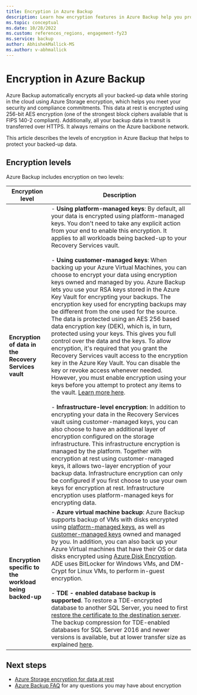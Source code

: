 ```yaml
---
title: Encryption in Azure Backup
description: Learn how encryption features in Azure Backup help you protect your backup data and meet the security needs of your business.
ms.topic: conceptual
ms.date: 10/28/2022
ms.custom: references_regions, engagement-fy23 
ms.service: backup
author: AbhishekMallick-MS
ms.author: v-abhmallick
---
```


# Encryption in Azure Backup

Azure Backup automatically encrypts all your backed-up data while storing in the cloud using Azure Storage encryption, which helps you meet your security and compliance commitments. This data at rest is encrypted using 256-bit AES encryption (one of the strongest block ciphers available that is FIPS 140-2 compliant). Additionally, all your backup data in transit is transferred over HTTPS. It always remains on the Azure backbone network.

This article describes the levels of encryption in Azure Backup that helps to protect your backed-up data.

## Encryption levels

Azure Backup includes encryption on two levels:

| Encryption level | Description |
| --- | --- |
| **Encryption of data in the Recovery Services vault** | - **Using platform-managed keys**: By default, all your data is encrypted using platform-managed keys. You don't need to take any explicit action from your end to enable this encryption. It applies to all workloads being backed-up to your Recovery Services vault. <br><br>  - **Using customer-managed keys**: When backing up your Azure Virtual Machines, you can choose to encrypt your data using encryption keys owned and managed by you. Azure Backup lets you use your RSA keys stored in the Azure Key Vault for encrypting your backups. The encryption key used for encrypting backups may be different from the one used for the source. The data is protected using an AES 256 based data encryption key (DEK), which is, in turn, protected using your keys. This gives you full control over the data and the keys. To allow encryption, it's required that you grant the Recovery Services vault access to the encryption key in the Azure Key Vault. You can disable the key or revoke access whenever needed. However, you must enable encryption using your keys before you attempt to protect any items to the vault. [Learn more here](encryption-at-rest-with-cmk.md). <br><br> - **Infrastructure-level encryption**: In addition to encrypting your data in the Recovery Services vault using customer-managed keys, you can also choose to have an additional layer of encryption configured on the storage infrastructure. This infrastructure encryption is managed by the platform. Together with encryption at rest using customer-managed keys, it allows two-layer encryption of your backup data. Infrastructure encryption can only be configured if you first choose to use your own keys for encryption at rest. Infrastructure encryption uses platform-managed keys for encrypting data.  |
| **Encryption specific to the workload being backed-up** | - **Azure virtual machine backup**: Azure Backup supports backup of VMs with disks encrypted using [platform-managed keys](../virtual-machines/disk-encryption.md#platform-managed-keys), as well as [customer-managed keys](../virtual-machines/disk-encryption.md#customer-managed-keys) owned and managed by you. In addition, you can also back up your Azure Virtual machines that have their OS or data disks encrypted using [Azure Disk Encryption](backup-azure-vms-encryption.md#encryption-support-using-ade). ADE uses BitLocker for Windows VMs, and DM-Crypt for Linux VMs, to perform in-guest encryption.  <br><br>  - **TDE - enabled database backup is supported**. To restore a TDE-encrypted database to another SQL Server, you need to first [restore the certificate to the destination server](/sql/relational-databases/security/encryption/move-a-tde-protected-database-to-another-sql-server). The backup compression for TDE-enabled databases for SQL Server 2016 and newer versions is available, but at lower transfer size as explained [here](https://techcommunity.microsoft.com/t5/sql-server/backup-compression-for-tde-enabled-databases-important-fixes-in/ba-p/385593). |

## Next steps

- [Azure Storage encryption for data at rest](../storage/common/storage-service-encryption.md)
- [Azure Backup FAQ](./backup-azure-backup-faq.yml) for any questions you may have about encryption
